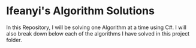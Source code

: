 # Ifeanyi's Algorithm Solutions

In this Repository, I will be solving one Algorithm at a time using C#. I will also break down below each of the algorithms I have solved in this project folder.
